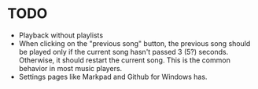 # TODO

- Playback without playlists
- When clicking on the "previous song" button, the previous song should be played only if the current song hasn't passed 3 (5?) seconds. Otherwise, it should restart the current song. This is the common behavior in most music players.
- Settings pages like Markpad and Github for Windows has.